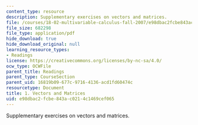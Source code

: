 ```yaml
---
content_type: resource
description: Supplementary exercises on vectors and matrices.
file: /courses/18-02-multivariable-calculus-fall-2007/e98dbac2fcbe843ac0214c1469cef065_vectors_matrices.pdf
file_size: 682298
file_type: application/pdf
hide_download: true
hide_download_original: null
learning_resource_types:
- Readings
license: https://creativecommons.org/licenses/by-nc-sa/4.0/
ocw_type: OCWFile
parent_title: Readings
parent_type: CourseSection
parent_uid: 16819b09-677c-9716-4136-acd1fd60474c
resourcetype: Document
title: 1. Vectors and Matrices
uid: e98dbac2-fcbe-843a-c021-4c1469cef065
---
```

Supplementary exercises on vectors and matrices.